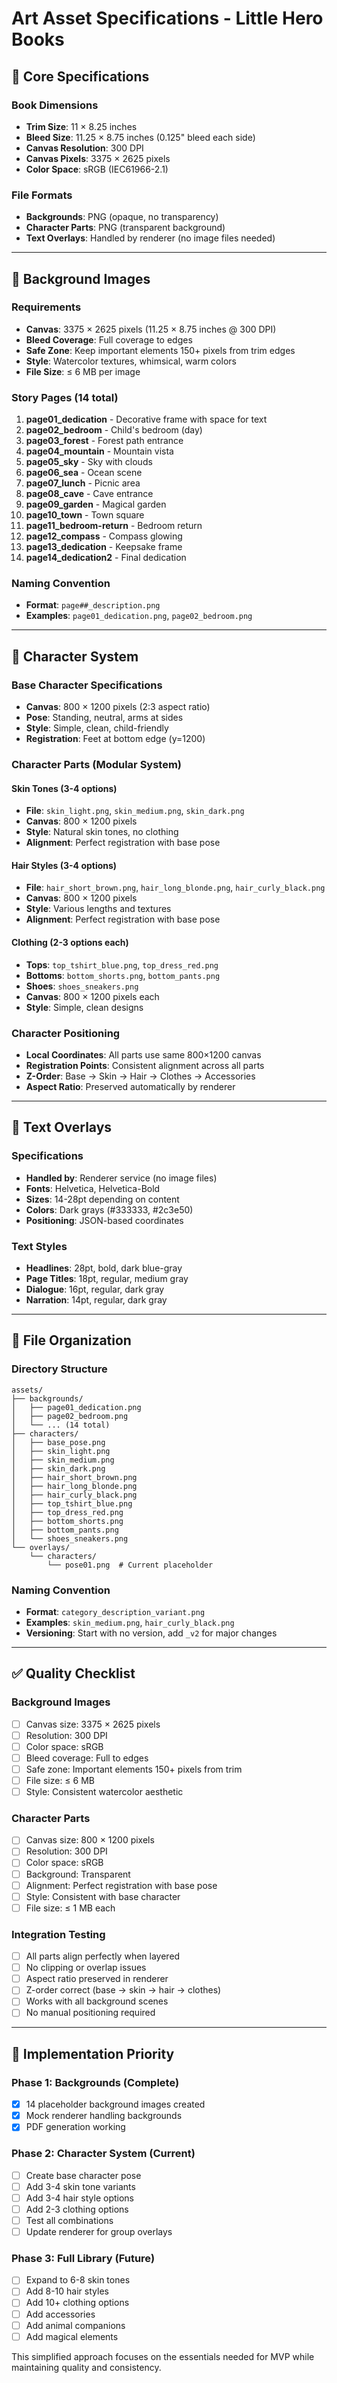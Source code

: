 # Art Asset Specifications - Little Hero Books

## 📐 Core Specifications

### Book Dimensions
- **Trim Size**: 11 × 8.25 inches
- **Bleed Size**: 11.25 × 8.75 inches (0.125" bleed each side)
- **Canvas Resolution**: 300 DPI
- **Canvas Pixels**: 3375 × 2625 pixels
- **Color Space**: sRGB (IEC61966-2.1)

### File Formats
- **Backgrounds**: PNG (opaque, no transparency)
- **Character Parts**: PNG (transparent background)
- **Text Overlays**: Handled by renderer (no image files needed)

---

## 🎨 Background Images

### Requirements
- **Canvas**: 3375 × 2625 pixels (11.25 × 8.75 inches @ 300 DPI)
- **Bleed Coverage**: Full coverage to edges
- **Safe Zone**: Keep important elements 150+ pixels from trim edges
- **Style**: Watercolor textures, whimsical, warm colors
- **File Size**: ≤ 6 MB per image

### Story Pages (14 total)
1. **page01_dedication** - Decorative frame with space for text
2. **page02_bedroom** - Child's bedroom (day)
3. **page03_forest** - Forest path entrance
4. **page04_mountain** - Mountain vista
5. **page05_sky** - Sky with clouds
6. **page06_sea** - Ocean scene
7. **page07_lunch** - Picnic area
8. **page08_cave** - Cave entrance
9. **page09_garden** - Magical garden
10. **page10_town** - Town square
11. **page11_bedroom-return** - Bedroom return
12. **page12_compass** - Compass glowing
13. **page13_dedication** - Keepsake frame
14. **page14_dedication2** - Final dedication

### Naming Convention
- **Format**: `page##_description.png`
- **Examples**: `page01_dedication.png`, `page02_bedroom.png`

---

## 👤 Character System

### Base Character Specifications
- **Canvas**: 800 × 1200 pixels (2:3 aspect ratio)
- **Pose**: Standing, neutral, arms at sides
- **Style**: Simple, clean, child-friendly
- **Registration**: Feet at bottom edge (y=1200)

### Character Parts (Modular System)

#### Skin Tones (3-4 options)
- **File**: `skin_light.png`, `skin_medium.png`, `skin_dark.png`
- **Canvas**: 800 × 1200 pixels
- **Style**: Natural skin tones, no clothing
- **Alignment**: Perfect registration with base pose

#### Hair Styles (3-4 options)
- **File**: `hair_short_brown.png`, `hair_long_blonde.png`, `hair_curly_black.png`
- **Canvas**: 800 × 1200 pixels
- **Style**: Various lengths and textures
- **Alignment**: Perfect registration with base pose

#### Clothing (2-3 options each)
- **Tops**: `top_tshirt_blue.png`, `top_dress_red.png`
- **Bottoms**: `bottom_shorts.png`, `bottom_pants.png`
- **Shoes**: `shoes_sneakers.png`
- **Canvas**: 800 × 1200 pixels each
- **Style**: Simple, clean designs

### Character Positioning
- **Local Coordinates**: All parts use same 800×1200 canvas
- **Registration Points**: Consistent alignment across all parts
- **Z-Order**: Base → Skin → Hair → Clothes → Accessories
- **Aspect Ratio**: Preserved automatically by renderer

---

## 🎯 Text Overlays

### Specifications
- **Handled by**: Renderer service (no image files)
- **Fonts**: Helvetica, Helvetica-Bold
- **Sizes**: 14-28pt depending on content
- **Colors**: Dark grays (#333333, #2c3e50)
- **Positioning**: JSON-based coordinates

### Text Styles
- **Headlines**: 28pt, bold, dark blue-gray
- **Page Titles**: 18pt, regular, medium gray
- **Dialogue**: 16pt, regular, dark gray
- **Narration**: 14pt, regular, dark gray

---

## 📁 File Organization

### Directory Structure
```
assets/
├── backgrounds/
│   ├── page01_dedication.png
│   ├── page02_bedroom.png
│   └── ... (14 total)
├── characters/
│   ├── base_pose.png
│   ├── skin_light.png
│   ├── skin_medium.png
│   ├── skin_dark.png
│   ├── hair_short_brown.png
│   ├── hair_long_blonde.png
│   ├── hair_curly_black.png
│   ├── top_tshirt_blue.png
│   ├── top_dress_red.png
│   ├── bottom_shorts.png
│   ├── bottom_pants.png
│   └── shoes_sneakers.png
└── overlays/
    └── characters/
        └── pose01.png  # Current placeholder
```

### Naming Convention
- **Format**: `category_description_variant.png`
- **Examples**: `skin_medium.png`, `hair_curly_black.png`
- **Versioning**: Start with no version, add `_v2` for major changes

---

## ✅ Quality Checklist

### Background Images
- [ ] Canvas size: 3375 × 2625 pixels
- [ ] Resolution: 300 DPI
- [ ] Color space: sRGB
- [ ] Bleed coverage: Full to edges
- [ ] Safe zone: Important elements 150+ pixels from trim
- [ ] File size: ≤ 6 MB
- [ ] Style: Consistent watercolor aesthetic

### Character Parts
- [ ] Canvas size: 800 × 1200 pixels
- [ ] Resolution: 300 DPI
- [ ] Color space: sRGB
- [ ] Background: Transparent
- [ ] Alignment: Perfect registration with base pose
- [ ] Style: Consistent with base character
- [ ] File size: ≤ 1 MB each

### Integration Testing
- [ ] All parts align perfectly when layered
- [ ] No clipping or overlap issues
- [ ] Aspect ratio preserved in renderer
- [ ] Z-order correct (base → skin → hair → clothes)
- [ ] Works with all background scenes
- [ ] No manual positioning required

---

## 🚀 Implementation Priority

### Phase 1: Backgrounds (Complete)
- [x] 14 placeholder background images created
- [x] Mock renderer handling backgrounds
- [x] PDF generation working

### Phase 2: Character System (Current)
- [ ] Create base character pose
- [ ] Add 3-4 skin tone variants
- [ ] Add 3-4 hair style options
- [ ] Add 2-3 clothing options
- [ ] Test all combinations
- [ ] Update renderer for group overlays

### Phase 3: Full Library (Future)
- [ ] Expand to 6-8 skin tones
- [ ] Add 8-10 hair styles
- [ ] Add 10+ clothing options
- [ ] Add accessories
- [ ] Add animal companions
- [ ] Add magical elements

This simplified approach focuses on the essentials needed for MVP while maintaining quality and consistency.
